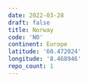 ```yaml
---
date: 2022-03-28
draft: false
title: Norway
code: 'NO'
continent: Europe
latitude: '60.472024'
longitude: '8.468946'
repo_count: 1
---
```



